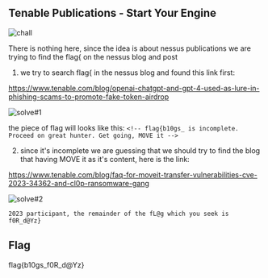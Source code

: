 ## Tenable Publications - Start Your Engine

![chall](https://github.com/ITSEC-ASIA-ID/Competitions/assets/54173233/688175bf-ed0e-471b-803d-6e6ad1932462)

There is nothing here, since the idea is about nessus publications we are trying to find the flag{ on the nessus blog and post

1. we try to search flag{ in the nessus blog and found this link first:

  https://www.tenable.com/blog/openai-chatgpt-and-gpt-4-used-as-lure-in-phishing-scams-to-promote-fake-token-airdrop

  ![solve#1](https://github.com/ITSEC-ASIA-ID/Competitions/assets/54173233/7dd4d3fe-62ad-4427-bd8a-a5a2931b923f)

  the piece of flag will looks like this:
  ```<!-- flag{b10gs_ is incomplete. Proceed on great hunter. Get going, MOVE it -->```

2. since it's incomplete we are guessing that we should try to find the blog that having MOVE it as it's content, here is the link:

  https://www.tenable.com/blog/faq-for-moveit-transfer-vulnerabilities-cve-2023-34362-and-cl0p-ransomware-gang

  ![solve#2](https://github.com/ITSEC-ASIA-ID/Competitions/assets/54173233/c8b04b1e-25e5-48d5-a29b-9d5403504129)

  ``` 2023 participant, the remainder of the fL@g which you seek is f0R_d@Yz} ```

## Flag
flag{b10gs_f0R_d@Yz}
